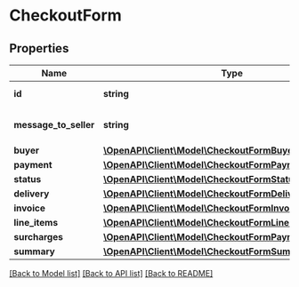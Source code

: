 # CheckoutForm

## Properties
Name | Type | Description | Notes
------------ | ------------- | ------------- | -------------
**id** | **string** | Checkout form id | 
**message_to_seller** | **string** | Message from buyer to seller | [optional] 
**buyer** | [**\OpenAPI\Client\Model\CheckoutFormBuyerReference**](CheckoutFormBuyerReference.md) |  | 
**payment** | [**\OpenAPI\Client\Model\CheckoutFormPaymentReference**](CheckoutFormPaymentReference.md) |  | [optional] 
**status** | [**\OpenAPI\Client\Model\CheckoutFormStatus**](CheckoutFormStatus.md) |  | 
**delivery** | [**\OpenAPI\Client\Model\CheckoutFormDeliveryReference**](CheckoutFormDeliveryReference.md) |  | [optional] 
**invoice** | [**\OpenAPI\Client\Model\CheckoutFormInvoiceInfo**](CheckoutFormInvoiceInfo.md) |  | 
**line_items** | [**\OpenAPI\Client\Model\CheckoutFormLineItem[]**](CheckoutFormLineItem.md) |  | 
**surcharges** | [**\OpenAPI\Client\Model\CheckoutFormPaymentReference[]**](CheckoutFormPaymentReference.md) |  | 
**summary** | [**\OpenAPI\Client\Model\CheckoutFormSummary**](CheckoutFormSummary.md) |  | 

[[Back to Model list]](../README.md#documentation-for-models) [[Back to API list]](../README.md#documentation-for-api-endpoints) [[Back to README]](../README.md)


